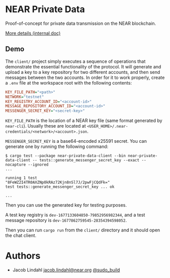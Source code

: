 # NEAR Private Data

Proof-of-concept for private data transmission on the NEAR blockchain.

[More details (internal doc)](https://docs.google.com/document/d/1ddOorhJ8_qrCyoRUR3Xd2gfWwaPi0TizVCoAsQECzrU/edit?usp=sharing)

## Demo

The `client/` project simply executes a sequence of operations that demonstrate the essential functionality of the protocol. It will generate and upload a key to a key repository for two different accounts, and then send messages between the two accounts. In order for it to work properly, create a `.env` file at the workspace root with the following contents:

```ini
KEY_FILE_PATH="<path>"
NETWORK="testnet"
KEY_REGISTRY_ACCOUNT_ID="<account-id>"
MESSAGE_REPOSITORY_ACCOUNT_ID="<account-id>"
MESSENGER_SECRET_KEY="<secret-key>"
```

`KEY_FILE_PATH` is the location of a NEAR key file (same format generated by `near-cli`). Usually these are located at `<USER_HOME>/.near-credentials/<network>/<account>.json`.

`MESSENGER_SECRET_KEY` is a base64-encoded x25591 secret. You can generate one by running the following command:

```text
$ cargo test --package near-private-data-client --bin near-private-data-client -- tests::generate_messenger_secret_key --exact --nocapture --ignored
...

running 1 test
"8FeWZ2I4TR0AXZNp0kRAz72Kjn8nSl7J/2pwFjCQdFk="
test tests::generate_messenger_secret_key ... ok

...
```

Then you can use the generated key for testing purposes.

A test key registry is `dev-1677133604850-79852956982344`, and a test message repository is `dev-1677862759545-28354394598052`.

Then you can run `cargo run` from the `client/` directory and it should open the chat client.

# Authors

- Jacob Lindahl <jacob.lindahl@near.org> [@sudo_build](https://twitter.com/sudo_build)
